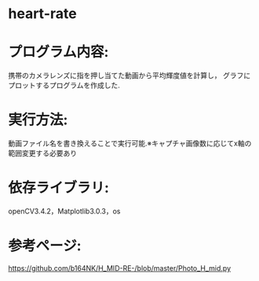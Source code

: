 # heart-rate
# プログラム内容:
携帯のカメラレンズに指を押し当てた動画から平均輝度値を計算し，
グラフにプロットするプログラムを作成した.
# 実行方法:
動画ファイル名を書き換えることで実行可能.※キャプチャ画像数に応じてx軸の範囲変更する必要あり
# 依存ライブラリ:
openCV3.4.2，Matplotlib3.0.3，os
# 参考ページ:
https://github.com/b164NK/H_MID-RE-/blob/master/Photo_H_mid.py
